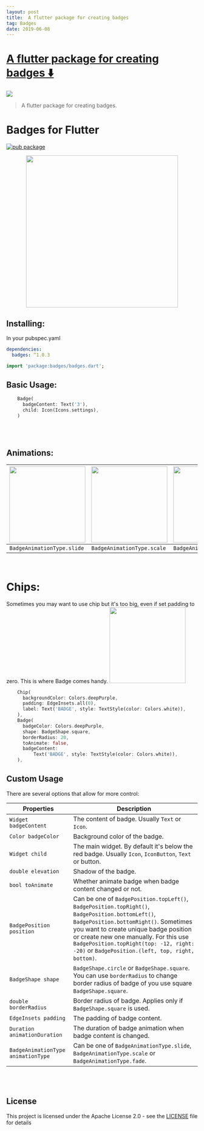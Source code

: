 ```yaml
---
layout: post
title:  A flutter package for creating badges
tag: Badges
date: 2019-06-08
---
```


# [A flutter package for creating badges ️⬇️ ](http://github.com/yadaniyil/flutter_badges)  

![](https://flutterawesome.com/content/images/2019/06/Badges-for-Flutter.jpg)
 
> A flutter package for creating badges.

 
# Badges for Flutter

[![pub package](https://raw.githubusercontent.com/yadaniyil/flutter_badges/master/https://img.shields.io/badge/pub-1.0.3-blueviolet.svg)](https://pub.dev/packages/badges)

<p align="center">
  <img src="https://raw.githubusercontent.com/yadaniil/flutter_badges/master/images/logo.png" height="400px"/>
</p>


## Installing:
In your pubspec.yaml
```yaml
dependencies:
  badges: ^1.0.3
```
```dart
import 'package:badges/badges.dart';
```


## Basic Usage:
```dart
    Badge(
      badgeContent: Text('3'),
      child: Icon(Icons.settings),
    )
```
<br>
<br>


## Animations:
| <img src="https://raw.githubusercontent.com/yadaniil/flutter_badges/master/images/first_badge_example.gif" height="200px"/>  | <img src="https://raw.githubusercontent.com/yadaniil/flutter_badges/master/images/second_badge_example.gif" height="200px"/> | <img src="https://raw.githubusercontent.com/yadaniil/flutter_badges/master/images/third_badge_example.gif" height="200px"/> |
| ------------- | ------------- | ------------ |
| `BadgeAnimationType.slide`  | `BadgeAnimationType.scale`  | `BadgeAnimationType.fade` |
<br>

# Chips:
Sometimes you may want to use chip but it's too big, even if set padding to zero. This is where Badge comes handy.
<img src="https://raw.githubusercontent.com/yadaniil/flutter_badges/master/images/chip_badge_example.png" height="200px"/>
```dart
    Chip(
      backgroundColor: Colors.deepPurple,
      padding: EdgeInsets.all(0),
      label: Text('BADGE', style: TextStyle(color: Colors.white)),
    ),
    Badge(
      badgeColor: Colors.deepPurple,
      shape: BadgeShape.square,
      borderRadius: 20,
      toAnimate: false,
      badgeContent:
          Text('BADGE', style: TextStyle(color: Colors.white)),
    ),
```


## Custom Usage
There are several options that allow for more control:

|  Properties  |   Description   |
|--------------|-----------------|
| `Widget badgeContent` | The content of badge. Usually `Text` or `Icon`. |
| `Color badgeColor` | Background color of the badge. |
| `Widget child` | The main widget. By default it's below the red badge. Usually `Icon`, `IconButton`, `Text` or button. |
| `double elevation` | Shadow of the badge. |
| `bool toAnimate` | Whether animate badge when badge content changed or not. |
| `BadgePosition position` | Can be one of `BadgePosition.topLeft()`, `BadgePosition.topRight()`, `BadgePosition.bottomLeft()`, `BadgePosition.bottomRight()`. Sometimes you want to create unique badge position or create new one manually. For this use `BadgePosition.topRight(top: -12, right: -20)` or `BadgePosition.(left, top, right, bottom)`. |
| `BadgeShape shape` | `BadgeShape.circle` or `BadgeShape.square`. You can use `borderRadius` to change border radius of badge of you use square `BadgeShape.square`. |
| `double borderRadius` | Border radius of badge. Applies only if `BadgeShape.square` is used. |
| `EdgeInsets padding` | The padding of badge content. |
| `Duration animationDuration` | The duration of badge animation when badge content is changed. |
| `BadgeAnimationType animationType` | Can be one of `BadgeAnimationType.slide`, `BadgeAnimationType.scale` or `BadgeAnimationType.fade`. |


<br>
<br>

## License
This project is licensed under the Apache License 2.0 - see the [LICENSE](LICENSE) file for details

